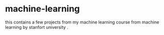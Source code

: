 # machine-learning
this contains a few projects from my machine learning course from machine learning by stanfort university . 
